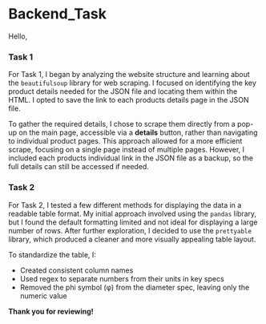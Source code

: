 # Backend_Task

Hello,

### Task 1
For Task 1, I began by analyzing the website structure and learning about the `beautifulsoup` library for web scraping. I focused on identifying the key product details needed for the JSON file and locating them within the HTML. I opted to save the link to each products details page in the JSON file.

To gather the required details, I chose to scrape them directly from a pop-up on the main page, accessible via a **details** button, rather than navigating to individual product pages. This approach allowed for a more efficient scrape, focusing on a single page instead of multiple pages. However, I included each products individual link in the JSON file as a backup, so the full details can still be accessed if needed.

### Task 2
For Task 2, I tested a few different methods for displaying the data in a readable table format. My initial approach involved using the `pandas` library, but I found the default formatting limited and not ideal for displaying a large number of rows. After further exploration, I decided to use the `prettyable` library, which produced a cleaner and more visually appealing table layout.

To standardize the table, I:

 - Created consistent column names
 - Used regex to separate numbers from their units in key specs
 - Removed the phi symbol (φ) from the diameter spec, leaving only the numeric value

**Thank you for reviewing!**
